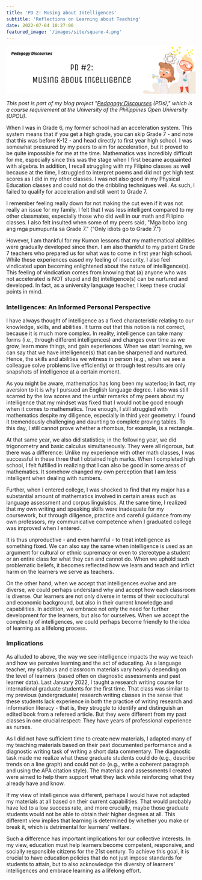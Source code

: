 ```yaml
---
title: 'PD 2: Musing about Intelligences'
subtitle: 'Reflections on Learning about Teaching'
date: 2022-07-04 10:27:00
featured_image: '/images/site/square-4.png'
---
```


![](/images/peddiscs/banners/PD2.png)

*This post is part of my blog project "[Pedagogy Discourses](https://www.pedagogydiscs.wordpress.com) (PDs)," which is a course requirement at the University of the Philippines Open University (UPOU).*

When I was in Grade 6, my former school had an acceleration system. This system means that if you get a high grade, you can skip Grade 7 - and note that this was before K-12 - and head directly to first year high school. I was somewhat pressured by my peers to aim for acceleration, but it proved to be quite impossible for me at the time. Mathematics was incredibly difficult for me, especially since this was the stage when I first became acquainted with algebra. In addition, I recall struggling with my Filipino classes as well because at the time, I struggled to interpret poems and did not get high test scores as I did in my other classes. I was not also good in my Physical Education classes and could not do the dribbling techniques well. As such, I failed to qualify for acceleration and still went to Grade 7. 

I remember feeling really down for not making the cut even if it was not really an issue for my family. I felt that I was less intelligent compared to my other classmates, especially those who did well in our math and Filipino classes. I also felt insulted when some of my peers said, "Mga bobo lang ang mga pumupunta sa Grade 7." ("Only idiots go to Grade 7.") 

However, I am thankful for my Kumon lessons that my mathematical abilities were gradually developed since then. I am also thankful to my patient Grade 7 teachers who prepared us for what was to come in first year high school. While these experiences eased my feeling of insecurity, I also feel vindicated upon becoming enlightened about the nature of intelligence(s). This feeling of vindication comes from knowing that (a) anyone who was not accelerated is NOT stupid and (b) intelligence(s) can be nurtured and developed. In fact, as a university language teacher, I keep these crucial points in mind. 

### Intelligences: An Informed Personal Perspective

I have always thought of intelligence as a fixed characteristic relating to our knowledge, skills, and abilities. It turns out that this notion is not correct, because it is much more complex. In reality, intelligence can take many forms (i.e., through different intelligences) and changes over time as we grow, learn more things, and gain experiences. When we start learning, we can say that we have intelligence(s) that can be sharpened and nurtured. Hence, the skills and abilities we witness in person (e.g., when we see a colleague solve problems live efficiently) or through test results are only snapshots of intelligence at a certain moment. 

As you might be aware, mathematics has long been my waterloo; in fact, my aversion to it is why I pursued an English language degree. I also was still scarred by the low scores and the unfair remarks of my peers about my intelligence that my mindset was fixed that I would not be good enough when it comes to mathematics. True enough, I still struggled with mathematics despite my diligence, especially in third year geometry: I found it tremendously challenging and daunting to complete proving tables. To this day, I still cannot prove whether a rhombus, for example, is a rectangle.

At that same year, we also did statistics; in the following year, we did trigonometry and basic calculus simultaneously. They were all rigorous, but there was a difference: Unlike my experience with other math classes, I was successful in these three that I obtained high marks. When I completed high school, I felt fulfilled in realizing that I can also be good in some areas of mathematics. It somehow changed my own perception that I am less intelligent when dealing with numbers.

Further, when I entered college, I was shocked to find that my major has a substantial amount of mathematics involved in certain areas such as language assessment and corpus linguistics. At the same time, I realized that my own writing and speaking skills were inadequate for my coursework, but through diligence, practice and careful guidance from my own professors, my communicative competence when I graduated college was improved when I entered.

It is thus unproductive - and even harmful - to treat intelligence as something fixed. We can also say the same when intelligence is used as an argument for cultural or ethnic supremacy or even to stereotype a student or an entire class for what they can and cannot do. When we uphold such problematic beliefs, it becomes reflected how we learn and teach and inflict harm on the learners we serve as teachers.

On the other hand, when we accept that intelligences evolve and are diverse, we could perhaps understand why and accept how each classroom is diverse. Our learners are not only diverse in terms of their sociocultural and economic background, but also in their current knowledge and capabilities. In addition, we embrace not only the need for further development for the learners, but also for ourselves. When we accept the complexity of intelligences, we could perhaps become friendly to the idea of learning as a lifelong process. 

### Implications

As alluded to above, the way we see intelligence impacts the way we teach and how we perceive learning and the act of educating. As a language teacher, my syllabus and classroom materials vary heavily depending on the level of learners (based often on diagnostic assessments and past learner data). Last January 2022, I taught a research writing course for international graduate students for the first time. That class was similar to my previous (undergraduate) research writing classes in the sense that these students lack experience in both the practice of writing research and information literacy - that is, they struggle to identify and distinguish an edited book from a refereed article. But they were different from my past classes in one crucial respect: They have years of professional experience as nurses. 

As I did not have sufficient time to create new materials, I adapted many of my teaching materials based on their past documented performance and a diagnostic writing task of writing a short data commentary. The diagnostic task made me realize what these graduate students could do (e.g., describe trends on a line graph) and could not do (e.g., write a coherent paragraph and using the APA citation style). The materials and assessments I created were aimed to help them support what they lack while reinforcing what they already have and know. 

If my view of intelligence was different, perhaps I would have not adapted my materials at all based on their current capabilities. That would probably have led to a low success rate, and more crucially, maybe those graduate students would not be able to obtain their higher degrees at all. This different view implies that learning is determined by whether you make or break it, which is detrimental for learners' welfare. 

Such a difference has important implications for our collective interests. In my view, education must help learners become competent, responsive, and socially responsible citizens for the 21st century. To achieve this goal, it is crucial to have education policies that do not just impose standards for students to attain, but to also acknowledge the diversity of learners' intelligences and embrace learning as a lifelong effort. 